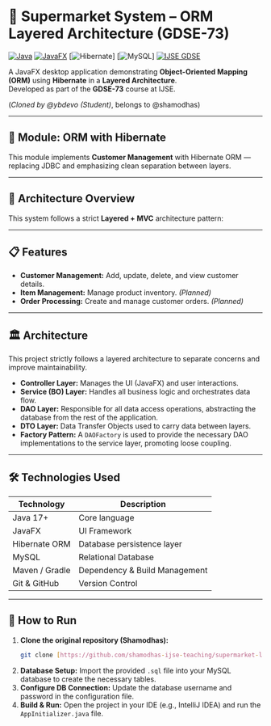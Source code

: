 # 🛒 Supermarket System – ORM Layered Architecture (GDSE-73)

[![Java](https://img.shields.io/badge/Java-17+-brightgreen?logo=java)](https://www.oracle.com/java/)
[![JavaFX](https://img.shields.io/badge/JavaFX-UI-blue?logo=java)](https://openjfx.io/)
[![Hibernate](https://img.shields.io/badge/Hibernate-ORM-orange?logo=hibernate)]
[![MySQL](https://img.shields.io/badge/Database-MySQL-blue?logo=mysql)]
[![IJSE GDSE](https://img.shields.io/badge/IJSE-GDSE--73-purple)](https://ijse.lk)

A JavaFX desktop application demonstrating **Object-Oriented Mapping (ORM)** using **Hibernate** in a **Layered Architecture**.  
Developed as part of the **GDSE-73** course at IJSE.

(_Cloned by @ybdevo (Student)_, belongs to @shamodhas)


---

## 📌 Module: ORM with Hibernate

This module implements **Customer Management** with Hibernate ORM — replacing JDBC and emphasizing clean separation between layers.

---

## 🧱 Architecture Overview

This system follows a strict **Layered + MVC** architecture pattern:

---

## 📋 Features

* **Customer Management:** Add, update, delete, and view customer details.
* **Item Management:** Manage product inventory. *(Planned)*
* **Order Processing:** Create and manage customer orders. *(Planned)*

---

## 🏛️ Architecture

This project strictly follows a layered architecture to separate concerns and improve maintainability.

* **Controller Layer:** Manages the UI (JavaFX) and user interactions.
* **Service (BO) Layer:** Handles all business logic and orchestrates data flow.
* **DAO Layer:** Responsible for all data access operations, abstracting the database from the rest of the application.
* **DTO Layer:** Data Transfer Objects used to carry data between layers.
* **Factory Pattern:** A `DAOFactory` is used to provide the necessary DAO implementations to the service layer, promoting loose coupling.

---

## 🛠️ Technologies Used

| Technology      | Description                          |
|-----------------|--------------------------------------|
| Java 17+        | Core language                        |
| JavaFX          | UI Framework                         |
| Hibernate ORM   | Database persistence layer           |
| MySQL           | Relational Database                  |
| Maven / Gradle  | Dependency & Build Management        |
| Git & GitHub    | Version Control                      |

---

## 🚀 How to Run

1.  **Clone the original repository (Shamodhas):**
    ```bash
    git clone [https://github.com/shamodhas-ijse-teaching/supermarket-layered-architecture-ad1-gdse-74.git](https://github.com/shamodhas-ijse-teaching/supermarket-layered-architecture-ad1-gdse-74.git)
    ```
2.  **Database Setup:** Import the provided `.sql` file into your MySQL database to create the necessary tables.
3.  **Configure DB Connection:** Update the database username and password in the configuration file.
4.  **Build & Run:** Open the project in your IDE (e.g., IntelliJ IDEA) and run the `AppInitializer.java` file.